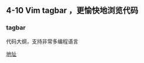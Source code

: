 ## 4-10 Vim tagbar ，更愉快地浏览代码

### tagbar

代码大纲，支持非常多编程语言

[地址](https://github.com/majutsushi/tagbar)

